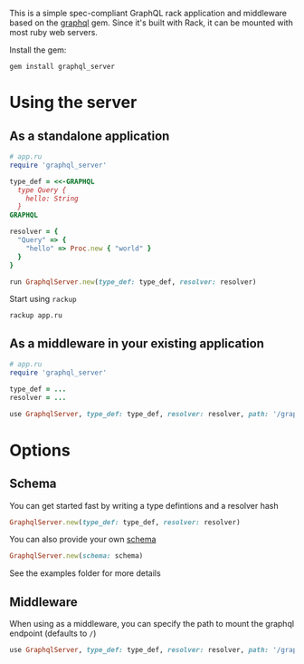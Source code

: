 This is a simple spec-compliant GraphQL rack application and middleware based on the [graphql](https://github.com/rmosolgo/graphql-ruby) gem. Since it's built with Rack, it can be mounted with most ruby web servers.

Install the gem:

```
gem install graphql_server
```

# Using the server

## As a standalone application

```ruby
# app.ru
require 'graphql_server'

type_def = <<-GRAPHQL
  type Query {
    hello: String
  }
GRAPHQL

resolver = {
  "Query" => {
    "hello" => Proc.new { "world" }
  }
}

run GraphqlServer.new(type_def: type_def, resolver: resolver)
```

Start using `rackup`

```
rackup app.ru
```

## As a middleware in your existing application

```ruby
# app.ru
require 'graphql_server'

type_def = ...
resolver = ...

use GraphqlServer, type_def: type_def, resolver: resolver, path: '/graphql'
```

# Options

## Schema

You can get started fast by writing a type defintions and a resolver hash

```ruby
GraphqlServer.new(type_def: type_def, resolver: resolver)
```

You can also provide your own [schema](http://graphql-ruby.org/schema/definition.html)

```ruby
GraphqlServer.new(schema: schema)
```

See the examples folder for more details

## Middleware

When using as a middleware, you can specify the path to mount the graphql endpoint (defaults to `/`)

```ruby
use GraphqlServer, type_def: type_def, resolver: resolver, path: '/graphql'
```

